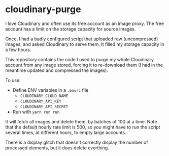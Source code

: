 # cloudinary-purge

I love Cloudinary and often use its free account as an image proxy. The free
account has a limit on the storage capacity for source images.

Once, I had a badly configured script that uploaded raw (uncompressed) images,
and asked Cloudinary to serve them. It filled my storage capacity in a few
hours.

This repository contains the code I used to purge my whole Cloudinary account
from any image stored, forcing it to re-download them (I had in the meantime
updated and compressed the images).

To use:
- Define ENV variables in a `.envrc` file
  - `CLOUDINARY_CLOUD_NAME`
  - `CLOUDINARY_API_KEY`
  - `CLOUDINARY_API_SECRET`
- Run with `yarn run run`

It will fetch all images and delete them, by batches of 100 at a time. Note that
the default hourly rate limit is 500, so you might have to run the script
several times, at different hours, to empty large accounts.

There is a display glitch that doesn't correctly display the number of processed
elements, but it does delete everthing.
